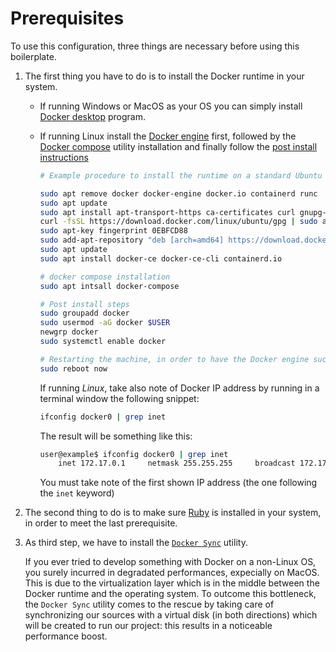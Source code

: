 # Prerequisites
To use this configuration, three things are necessary before using this boilerplate.

1. The first thing you have to do is to  install the Docker runtime in your system.

    - If running Windows or MacOS as your OS you can simply install [Docker desktop](https://www.docker.com/products/docker-desktop) program.

    - If running Linux install the [Docker engine](https://docs.docker.com/install/linux/docker-ce) first, followed by the [Docker compose](https://docs.docker.com/compose/install/) utility installation and finally follow the [post install instructions](https://docs.docker.com/install/linux/linux-postinstall/)
        ```bash
        # Example procedure to install the runtime on a standard Ubuntu (16.04+) installation
    
        sudo apt remove docker docker-engine docker.io containerd runc
        sudo apt update
        sudo apt install apt-transport-https ca-certificates curl gnupg-agent software-properties-common
        curl -fsSL https://download.docker.com/linux/ubuntu/gpg | sudo apt-key add -  
        sudo apt-key fingerprint 0EBFCD88
        sudo add-apt-repository "deb [arch=amd64] https://download.docker.com/linux/ubuntu $(lsb_release -cs) stable"
        sudo apt update
        sudo apt install docker-ce docker-ce-cli containerd.io
        
        # docker compose installation
        sudo apt intsall docker-compose
    
        # Post install steps
        sudo groupadd docker
        sudo usermod -aG docker $USER
        newgrp docker 
        sudo systemctl enable docker  
    
        # Restarting the machine, in order to have the Docker engine successfully up an running
        sudo reboot now
        ```
        
        If running *Linux*, take also note of Docker IP address by running in a terminal window the following snippet: 
        ```bash
        ifconfig docker0 | grep inet
        ```
        The result will be something like this:
        ```bash
        user@example$ ifconfig docker0 | grep inet
            inet 172.17.0.1     netmask 255.255.255     broadcast 172.17.255.255
        ```
        You must take note of the first shown IP address (the one following the `inet` keyword)

2. The second thing to do is to make sure [Ruby](https://www.ruby-lang.org/) is installed in your system, in order to meet the last prerequisite.

3. As third step, we have to install the [`Docker Sync`](http://docker-sync.io/) utility.

    If you ever tried to develop something with Docker on a non-Linux OS, you surely incurred in degradated performances, expecially on MacOS. This is due to the virtualization layer which is in the middle between the Docker runtime and the operating system. To outcome this bottleneck, the `Docker Sync` utility comes to the rescue by taking care of synchronizing our sources with a virtual disk (in both directions) which will be created to run our project: this results in a noticeable performance boost.